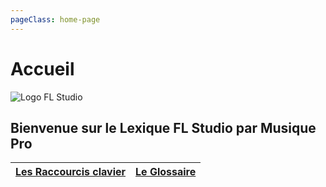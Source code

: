 ```yaml
---
pageClass: home-page
---
```

# Accueil

<div class="center">

![Logo FL Studio](/FL-Studio-12-Logo.png)

</div>

## Bienvenue sur le Lexique FL Studio par Musique Pro

| [Les Raccourcis clavier](/shortcuts)       | [Le Glossaire](/glossaire)            |
| --------------------- | -------------------------- |